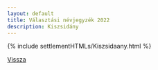 ```yaml
---
layout: default
title: Választási névjegyzék 2022
description: Kiszsidány
---
```


{% include settlementHTMLs/Kiszsidaany.html %}

[Vissza](../)